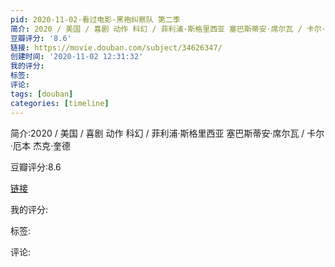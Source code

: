 ```yaml
---
pid: 2020-11-02-看过电影-黑袍纠察队 第二季
简介: 2020 / 美国 / 喜剧 动作 科幻 / 菲利浦·斯格里西亚 塞巴斯蒂安·席尔瓦 / 卡尔·厄本 杰克·奎德
豆瓣评分: '8.6'
链接: https://movie.douban.com/subject/34626347/
创建时间: '2020-11-02 12:31:32'
我的评分:
标签:
评论:
tags: [douban]
categories: [timeline]
---
```

简介:2020 / 美国 / 喜剧 动作 科幻 / 菲利浦·斯格里西亚 塞巴斯蒂安·席尔瓦 / 卡尔·厄本 杰克·奎德

豆瓣评分:8.6

[链接](https://movie.douban.com/subject/34626347/)

我的评分:

标签:

评论:

